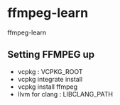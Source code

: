 # ffmpeg-learn

ffmpeg-learn

## Setting FFMPEG up

- vcpkg : VCPKG_ROOT
- vcpkg integrate install
- vcpkg install ffmpeg
- llvm for clang : LIBCLANG_PATH
